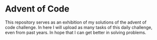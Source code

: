 # Advent of Code
This repository serves as an exhibition of my solutions of the advent of code challenge.
In here I will upload as many tasks of this daily challenge, even from past years.
In hope that I can get better in solving problems.

